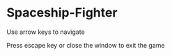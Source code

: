# Spaceship-Fighter

Use arrow keys to navigate

Press escape key or close the window to exit the game
